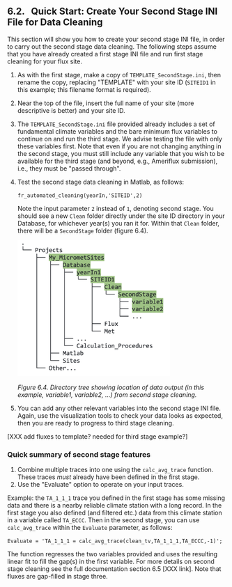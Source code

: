 ## 6.2. &nbsp; Quick Start: Create Your Second Stage INI File for Data Cleaning 

This section will show you how to create your second stage INI file, in order to carry out the second stage data cleaning. The following steps assume that you have already created a first stage INI file and run first stage cleaning for your flux site.

1. As with the first stage, make a copy of `TEMPLATE_SecondStage.ini`, then rename the copy, replacing "TEMPLATE" with your site ID (`SITEID1` in this example; this filename format is required).
2. Near the top of the file, insert the full name of your site (more descriptive is better) and your site ID. 
3. The `TEMPLATE_SecondStage.ini` file provided already includes a set of fundamental climate variables and the bare minimum flux variables to continue on and run the third stage. We advise testing the file with only these variables first. Note that even if you are not changing anything in the second stage, you must still include any variable that you wish to be available for the third stage (and beyond, e.g., Ameriflux submission), i.e., they must be "passed through".
4. Test the second stage data cleaning in Matlab, as follows:
    ```
    fr_automated_cleaning(yearIn,'SITEID',2)
    ```
    Note the input parameter `2` instead of `1`, denoting second stage. You should see a new `Clean` folder directly under the site ID directory in your Database, for whichever year(s) you ran it for. Within that `Clean` folder, there will be a `SecondStage` folder (figure 6.4).

    <img src="images/directory_trees/DirectoryTree6b_short.jpg" alt="DirectoryTree:DatabaseSecondStage" width="350"/>

    *Figure 6.4. Directory tree showing location of data output (in this example, variable1, variable2, ...) from second stage cleaning.*

5. You can add any other relevant variables into the second stage INI file. Again, use the visualization tools to check your data looks as expected, then you are ready to progress to third stage cleaning.

[XXX add fluxes to template? needed for third stage example?]

### Quick summary of second stage features
1. Combine multiple traces into one using the `calc_avg_trace` function. These traces *must* already have been defined in the first stage.
2. Use the "Evaluate" option to operate on your input traces.

Example: the `TA_1_1_1` trace you defined in the first stage has some missing data and there is a nearby reliable climate station with a long record. In the first stage you also defined (and filtered etc.) data from this climate station in a variable called `TA_ECCC`. Then in the second stage, you can use `calc_avg_trace` within the `Evaluate` parameter, as follows:
```
Evaluate = 'TA_1_1_1 = calc_avg_trace(clean_tv,TA_1_1_1,TA_ECCC,-1)';
```
The function regresses the two variables provided and uses the resulting linear fit to fill the gap(s) in the first variable. For more details on second stage cleaning see the full documentation section 6.5 [XXX link]. Note that fluxes are gap-filled in stage three. 
